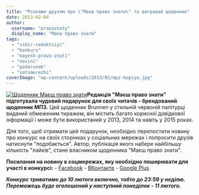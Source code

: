 ```yaml
---
title: "Розкажи друзям про \"Маєш право знати\" та вигравай щоденник"
date: 2013-02-04
author: 
  username: "pravoznaty"
  display_name: "Маєш право знати"
tags: 
  - "vibir-redaktsiyi"
  - "konkurs"
  - "mayesh-pravo-znati"
  - "novini"
  - "podarunok"
  - "sotsmerezhi"
coverImage: "wp-content/uploads/2013/02/mpz-kopiya.jpg"
---
```


[![Щоденник Маєш право знати](https://mpz.brovary.org/wp-content/uploads/2013/02/mpz-kopiya.jpg)](https://mpz.brovary.org/wp-content/uploads/2013/02/mpz-kopiya.jpg)**Редакція "Маєш право знати" підготувала чудовий подарунок для своїх читачів - брендований щоденник МПЗ.** Цей щоденник Brunnen у стильній червоній палітурці виданий обмеженим тиражем, він містить багато корисної довідкової інформації і може бути використаний у 2013, 2014 та навіть у 2015 роках.

Для того, щоб отримати цей подарунок, необхідно перепостити новину про конкурс на своїх сторінках у соціальних мережах і попросити друзів натиснути "подобається". Автор, публікація якого набере найбільшу кількість "лайків", стане власником щоденника "Маєш право знати".

**Посилання на новину в соцмережах, яку необхідно поширювати для участі в конкурсі:** - [Facebook](https://www.facebook.com/photo.php?fbid=366576333450619&set=a.158079620966959.34424.156562511118670&type=1) - [ВКонтакте](https://vk.com/wall-33385818_1111) - [Google Plus](https://plus.google.com/u/0/b/106807727076484715265/106807727076484715265/posts/VQaPwFxdCZp)

**_Конкурс триватиме до 10 лютого включно, тобто до 23:59 у неділю. Переможець буде оголошений у наступний понеділок - 11 лютого._**
